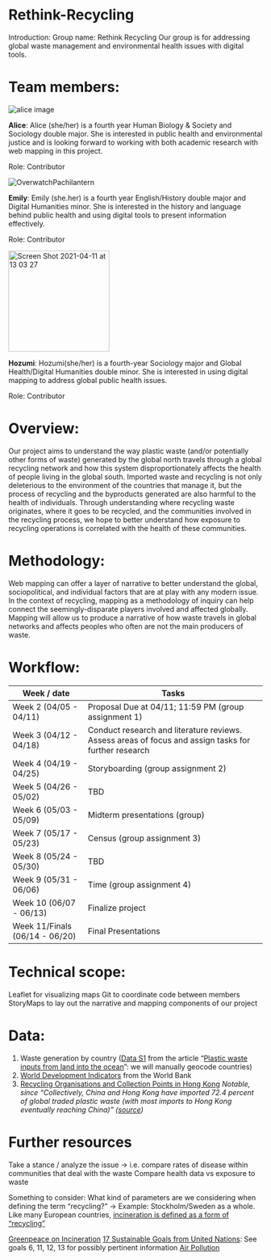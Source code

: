 # Rethink-Recycling
Introduction: 
Group name: Rethink Recycling
Our group is for addressing global waste management and environmental health issues with digital tools.

# Team members: 
![alice image](https://user-images.githubusercontent.com/62718306/114319387-576bd000-9adf-11eb-85fc-695019d2c863.png)

**Alice**: Alice (she/her) is a fourth year Human Biology & Society and Sociology double major. She is interested in public health and environmental justice and is looking forward to working with both academic research with web mapping in this project.

Role: Contributor

![OverwatchPachilantern](https://user-images.githubusercontent.com/81576716/114319332-da802c80-9ac5-11eb-81db-85b64261639f.png)

**Emily**: Emily (she.her)
 is a fourth year English/History double major and Digital Humanities minor. She is interested in the history and language behind public health and using digital tools to present information effectively. 
 
 Role: Contributor

<img width="200" alt="Screen Shot 2021-04-11 at 13 03 27" src="https://user-images.githubusercontent.com/74166310/114319441-77db6080-9ac6-11eb-8c45-31d4d329defe.png">

**Hozumi**: Hozumi(she/her) is a fourth-year Sociology major and Global Health/Digital Humanities double minor. She is interested in using digital mapping to address global public health issues.

Role: Contributor

# Overview: 
Our project aims to understand the way plastic waste (and/or potentially other forms of waste) generated by the global north travels through a global recycling network and how this system disproportionately affects the health of people living in the global south. Imported waste and recycling is not only deleterious to the environment of the countries that manage it, but the process of recycling and the byproducts generated are also harmful to the health of individuals. 
Through understanding where recycling waste originates, where it goes to be recycled, and the communities involved in the recycling process, we hope to better understand how exposure to recycling operations is correlated with the health of these communities. 

# Methodology: 
Web mapping can offer a layer of narrative to better understand the global, sociopolitical, and individual factors that are at play with any modern issue. In the context of recycling, mapping as a methodology of inquiry can help connect the seemingly-disparate players involved and affected globally. 
Mapping will allow us to produce a narrative of how waste travels in global networks and affects peoples who often are not the main producers of waste. 

# Workflow:
| Week / date    | Tasks        |
| ------------- | ------------- | 
| Week 2 (04/05 - 04/11) | Proposal Due at 04/11; 11:59 PM (group assignment 1) |
| Week 3 (04/12 - 04/18) | Conduct research and literature reviews. Assess areas of focus and assign tasks for further research| 
| Week 4 (04/19 - 04/25) | Storyboarding (group assignment 2)      |
| Week 5 (04/26 - 05/02) | TBD |
| Week 6 (05/03 - 05/09) | Midterm presentations (group) |
| Week 7 (05/17 - 05/23) | Census (group assignment 3) |
| Week 8 (05/24 - 05/30) | TBD |
| Week 9 (05/31 - 06/06) | Time (group assignment 4) |
| Week 10 (06/07 - 06/13) | Finalize project |
| Week 11/Finals (06/14 - 06/20) | Final Presentations |

# Technical scope:
Leaflet for visualizing maps 
Git to coordinate code between members
StoryMaps to lay out the narrative and mapping components of our project

# Data:
1. Waste generation by country ([Data S1](https://science.sciencemag.org/content/suppl/2015/02/11/347.6223.768.DC1) from the article “[Plastic waste inputs from land into the ocean](https://science.sciencemag.org/content/347/6223/768/tab-figures-data)”: we will manually geocode countries)
2. [World Development Indicators](https://datacatalog.worldbank.org/dataset/world-development-indicators) from the World Bank
3. [Recycling Organisations and Collection Points in Hong Kong](https://opendata.esrichina.hk/datasets/recycling-organisations-and-collection-points-in-hong-kong-1/data?geometry=113.820%2C22.258%2C114.426%2C22.480)
*Notable, since “Collectively, China and Hong Kong have imported 72.4 percent of global traded plastic waste (with most imports to Hong Kong eventually reaching China)” ([source](https://ourworldindata.org/plastic-pollution))*

# Further resources
Take a stance / analyze the issue → i.e. compare rates of disease within communities that deal with the waste 
Compare health data vs exposure to waste

Something to consider: What kind of parameters are we considering when defining the term “recycling?” → Example: Stockholm/Sweden as a whole. Like many European countries, [incineration is defined as a form of “recycling”](https://www.abc.net.au/news/2018-08-14/how-would-burning-rubbish-like-sweden-work-in-australia/10115694#:~:text=Burning%20waste%20releases%20carbon%20dioxide%20at%20much%20higher%20levels%20than,plastic%20isn't%20being%20recycled.&text=was%20wishful%20thinking.-,Up%20to%2086%20per%20cent%20of,in%20Sweden%20are%20being%20incinerated.)

[Greenpeace on Incineration](https://unearthed.greenpeace.org/2020/07/31/waste-incinerators-deprivation-map-recycling/)
[17 Sustainable Goals from United Nations](https://sdgs.un.org/goals): See goals 6, 11, 12, 13 for possibly pertinent information
[Air Pollution](https://www.who.int/health-topics/air-pollution#tab=tab_1)
